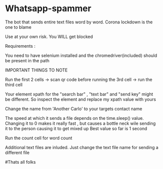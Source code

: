# Whatsapp-spammer
The bot that sends entire text files word by word. Corona lockdown is the one to blame 

Use at your own risk. You WILL get blocked


Requirements :

You need to have selenium installed and the chromedriver(included) should be present in the path

IMPORTANT THINGS TO NOTE 

Run the first 2 cells -> scan qr code before running the 3rd cell -> run the third cell

Your element xpath for the "search bar" , "text bar" and "send key" might be different. So inspect the element and replace my xpath value with yours 

Change the name from 'Another Carlo' to your targets contact name

The speed at which it sends a file depends on the time.sleep() value. Changing it to 0 makes it really fast , but causes a bottle neck wile sending it to the person causing it to get mixed up
Best value so far is 1 second

Run the count cell for word count

Additional text files are inluded. Just change the text file name for sending a different file

#Thats all folks
